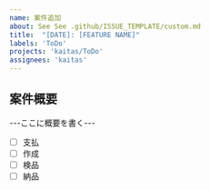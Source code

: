 ```yaml
---
name: 案件追加
about: See See .github/ISSUE_TEMPLATE/custom.md
title:  "[DATE]: [FEATURE NAME]"
labels: 'ToDo'
projects: 'kaitas/ToDo'
assignees: 'kaitas'
---
```



## 案件概要

---ここに概要を書く---

- [ ] 支払
- [ ] 作成
- [ ] 検品
- [ ] 納品
